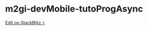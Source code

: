 # m2gi-devMobile-tutoProgAsync

[Edit on StackBlitz ⚡️](https://stackblitz.com/edit/progasynchrone-kkngvp)